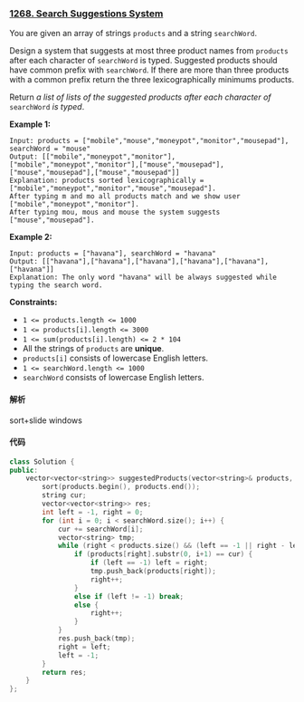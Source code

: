 ### [1268. Search Suggestions System](https://leetcode.com/problems/search-suggestions-system/)

You are given an array of strings `products` and a string `searchWord`.

Design a system that suggests at most three product names from `products` after each character of `searchWord` is typed. Suggested products should have common prefix with `searchWord`. If there are more than three products with a common prefix return the three lexicographically minimums products.

Return *a list of lists of the suggested products after each character of* `searchWord` *is typed*.

 

**Example 1:**

```
Input: products = ["mobile","mouse","moneypot","monitor","mousepad"], searchWord = "mouse"
Output: [["mobile","moneypot","monitor"],["mobile","moneypot","monitor"],["mouse","mousepad"],["mouse","mousepad"],["mouse","mousepad"]]
Explanation: products sorted lexicographically = ["mobile","moneypot","monitor","mouse","mousepad"].
After typing m and mo all products match and we show user ["mobile","moneypot","monitor"].
After typing mou, mous and mouse the system suggests ["mouse","mousepad"].
```

**Example 2:**

```
Input: products = ["havana"], searchWord = "havana"
Output: [["havana"],["havana"],["havana"],["havana"],["havana"],["havana"]]
Explanation: The only word "havana" will be always suggested while typing the search word.
```

 

**Constraints:**

- `1 <= products.length <= 1000`
- `1 <= products[i].length <= 3000`
- `1 <= sum(products[i].length) <= 2 * 104`
- All the strings of `products` are **unique**.
- `products[i]` consists of lowercase English letters.
- `1 <= searchWord.length <= 1000`
- `searchWord` consists of lowercase English letters.

#### 解析

sort+slide windows

#### 代码

```c++
class Solution {
public:
    vector<vector<string>> suggestedProducts(vector<string>& products, string searchWord) {
        sort(products.begin(), products.end());
        string cur;
        vector<vector<string>> res;
        int left = -1, right = 0;
        for (int i = 0; i < searchWord.size(); i++) {
            cur += searchWord[i];
            vector<string> tmp;
            while (right < products.size() && (left == -1 || right - left < 3)) {
                if (products[right].substr(0, i+1) == cur) {
                    if (left == -1) left = right;
                    tmp.push_back(products[right]);
                    right++;
                }
                else if (left != -1) break;
                else {
                    right++;
                }
            }
            res.push_back(tmp);
            right = left;
            left = -1;
        }
        return res;
    }
};
```
